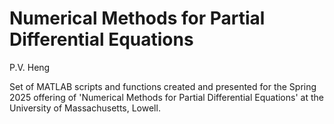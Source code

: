 # Numerical Methods for Partial Differential Equations
P.V. Heng

Set of MATLAB scripts and functions created and presented for the Spring 2025 offering of 'Numerical Methods for Partial Differential Equations' at the University of Massachusetts, Lowell.
